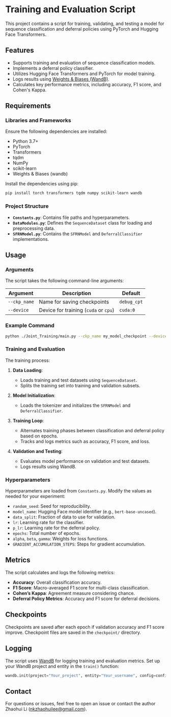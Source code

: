 # Training and Evaluation Script

This project contains a script for training, validating, and testing a model for sequence classification and deferral policies using PyTorch and Hugging Face Transformers.

## Features

- Supports training and evaluation of sequence classification models.
- Implements a deferral policy classifier.
- Utilizes Hugging Face Transformers and PyTorch for model training.
- Logs results using [Weights & Biases (WandB)](https://wandb.ai/).
- Calculates key performance metrics, including accuracy, F1 score, and Cohen's Kappa.

## Requirements

### Libraries and Frameworks

Ensure the following dependencies are installed:

- Python 3.7+
- PyTorch
- Transformers
- tqdm
- NumPy
- scikit-learn
- Weights & Biases (wandb)

Install the dependencies using pip:
```bash
pip install torch transformers tqdm numpy scikit-learn wandb
```

### Project Structure

- **`Constants.py`**: Contains file paths and hyperparameters.
- **`DataModules.py`**: Defines the `SequenceDataset` class for loading and preprocessing data.
- **`SFRNModel.py`**: Contains the `SFRNModel` and `DeferralClassifier` implementations.

## Usage

### Arguments

The script takes the following command-line arguments:

| Argument     | Description                              | Default       |
|--------------|------------------------------------------|---------------|
| `--ckp_name` | Name for saving checkpoints              | `debug_cpt`   |
| `--device`   | Device for training (`cuda` or `cpu`)    | `cuda:0`      |

### Example Command

```bash
python ./Joint_Training/main.py --ckp_name my_model_checkpoint --device cuda:0
```

### Training and Evaluation

The training process:

1. **Data Loading**:
    - Loads training and test datasets using `SequenceDataset`.
    - Splits the training set into training and validation subsets.

2. **Model Initialization**:
    - Loads the tokenizer and initializes the `SFRNModel` and `DeferralClassifier`.

3. **Training Loop**:
    - Alternates training phases between classification and deferral policy based on epochs.
    - Tracks and logs metrics such as accuracy, F1 score, and loss.

4. **Validation and Testing**:
    - Evaluates model performance on validation and test datasets.
    - Logs results using WandB.

### Hyperparameters

Hyperparameters are loaded from `Constants.py`. Modify the values as needed for your experiment:

- `random_seed`: Seed for reproducibility.
- `model_name`: Hugging Face model identifier (e.g., `bert-base-uncased`).
- `data_split`: Fraction of data to use for validation.
- `lr`: Learning rate for the classifier.
- `p_lr`: Learning rate for the deferral policy.
- `epochs`: Total number of epochs.
- `alpha`, `beta`, `gamma`: Weights for loss functions.
- `GRADIENT_ACCUMULATION_STEPS`: Steps for gradient accumulation.

## Metrics

The script calculates and logs the following metrics:

- **Accuracy**: Overall classification accuracy.
- **F1 Score**: Macro-averaged F1 score for multi-class classification.
- **Cohen’s Kappa**: Agreement measure considering chance.
- **Deferral Policy Metrics**: Accuracy and F1 score for deferral decisions.

## Checkpoints

Checkpoints are saved after each epoch if validation accuracy and F1 score improve. Checkpoint files are saved in the `checkpoint/` directory.

## Logging

The script uses [WandB](https://wandb.ai/) for logging training and evaluation metrics. Set up your WandB project and entity in the `train()` function:

```python
wandb.init(project="Your_project", entity="Your_username", config=config_dictionary)
```

## Contact

For questions or issues, feel free to open an issue or contact the author Zhaohui Li (nkzhaohuilee@gmail.com).

